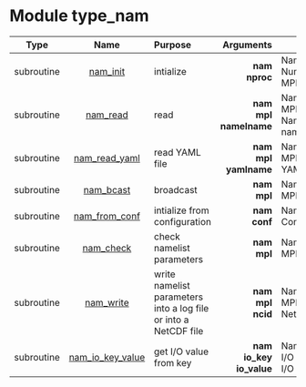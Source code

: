 # Module type_nam

| Type | Name | Purpose | Arguments |     | Type | Intent |
| :--: | :--: | :------ | ----: | :-------- | :--: | :----: |
| subroutine | [nam_init](https://github.com/JCSDA/saber/tree/develop/src/saber/bump/type_nam.F90#L218) | intialize | **nam**<br>**nproc** |  Namelist<br> Number of MPI task | class(nam_type)<br>integer | out<br>in |
| subroutine | [nam_read](https://github.com/JCSDA/saber/tree/develop/src/saber/bump/type_nam.F90#L415) | read | **nam**<br>**mpl**<br>**namelname** |  Namelist<br> MPI data<br> Namelist name | class(nam_type)<br>type(mpl_type)<br>character(len=*) | inout<br>inout<br>in |
| subroutine | [nam_read_yaml](https://github.com/JCSDA/saber/tree/develop/src/saber/bump/type_nam.F90#L1097) | read YAML file | **nam**<br>**mpl**<br>**yamlname** |  Namelist<br> MPI data<br> YAML name | class(nam_type)<br>type(mpl_type)<br>character(len=*) | inout<br>inout<br>inout |
| subroutine | [nam_bcast](https://github.com/JCSDA/saber/tree/develop/src/saber/bump/type_nam.F90#L1122) | broadcast | **nam**<br>**mpl** |  Namelist<br> MPI data | class(nam_type)<br>type(mpl_type) | inout<br>inout |
| subroutine | [nam_from_conf](https://github.com/JCSDA/saber/tree/develop/src/saber/bump/type_nam.F90#L1299) | intialize from configuration | **nam**<br>**conf** |  Namelist<br> Configuration | class(nam_type)<br>type(fckit_configuration) | inout<br>in |
| subroutine | [nam_check](https://github.com/JCSDA/saber/tree/develop/src/saber/bump/type_nam.F90#L1570) | check namelist parameters | **nam**<br>**mpl** |  Namelist<br> MPI data | class(nam_type)<br>type(mpl_type) | inout<br>inout |
| subroutine | [nam_write](https://github.com/JCSDA/saber/tree/develop/src/saber/bump/type_nam.F90#L1939) | write namelist parameters into a log file or into a NetCDF file | **nam**<br>**mpl**<br>**ncid** |  Namelist<br> MPI data<br> NetCDF file | class(nam_type)<br>type(mpl_type)<br>integer | in<br>inout<br>in |
| subroutine | [nam_io_key_value](https://github.com/JCSDA/saber/tree/develop/src/saber/bump/type_nam.F90#L2187) | get I/O value from key | **nam**<br>**io_key**<br>**io_value** |  Namelist<br> I/O key<br> I/O value | class(nam_type)<br>character(len=*)<br>character(len=1024) | in<br>in<br>out |
